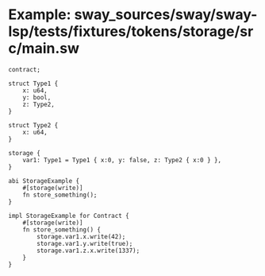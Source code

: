 # Example: sway_sources/sway/sway-lsp/tests/fixtures/tokens/storage/src/main.sw

```sway
contract;

struct Type1 {
    x: u64,
    y: bool,
    z: Type2,
}

struct Type2 {
    x: u64,
}

storage {
    var1: Type1 = Type1 { x:0, y: false, z: Type2 { x:0 } },
}

abi StorageExample {
    #[storage(write)]
    fn store_something();
}

impl StorageExample for Contract {
    #[storage(write)]
    fn store_something() {
        storage.var1.x.write(42);
        storage.var1.y.write(true);
        storage.var1.z.x.write(1337);
    }
}

```
